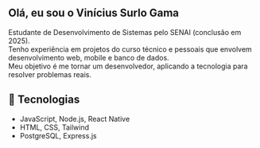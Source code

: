 ## Olá, eu sou o Vinícius Surlo Gama  
Estudante de Desenvolvimento de Sistemas pelo SENAI (conclusão em 2025).  
Tenho experiência em projetos do curso técnico e pessoais que envolvem desenvolvimento web, mobile e banco de dados.  
Meu objetivo é me tornar um desenvolvedor, aplicando a tecnologia para resolver problemas reais.

## 🔧 Tecnologias
- JavaScript, Node.js, React Native
- HTML, CSS, Tailwind
- PostgreSQL, Express.js


<!--
**ViniciusSurlo/ViniciusSurlo** is a ✨ _special_ ✨ repository because its `README.md` (this file) appears on your GitHub profile.



